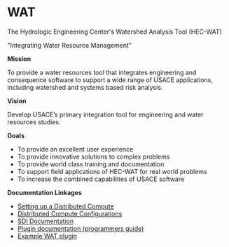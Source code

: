 # WAT
The Hydrologic Engineering Center's Watershed Analysis Tool (HEC-WAT)

"Integrating Water Resource Management"

**Mission**

To provide a water resources tool that integrates engineering and consequence software to support a wide range of USACE applications, including watershed and systems based risk analysis.

**Vision**

Develop USACE’s primary integration tool for engineering and water resources studies.

**Goals**
- To provide an excellent user experience
- To provide innovative solutions to complex problems
- To provide world class training and documentation
- To support field applications of HEC-WAT for real world problems
- To increase the combined capabilities of USACE software



**Documentation Linkages**

- [Setting up a Distributed Compute](SettingUpDistributedComputes.md)
- [Distributed Compute Configurations](DistributedComputeConfiguration.md)
- [SDI Documentation](https://hydrologicengineeringcenter.github.io/SDI/)
- [Plugin documentation (programmers guide)](PluginDocumentation.md)
- [Example WAT plugin](BasicPlugin.7z)


